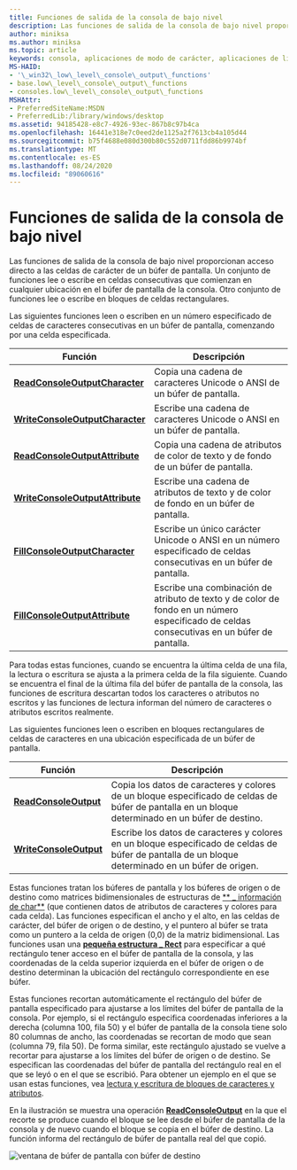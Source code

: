 ```yaml
---
title: Funciones de salida de la consola de bajo nivel
description: Las funciones de salida de la consola de bajo nivel proporcionan acceso directo a las celdas de carácter de un búfer de pantalla.
author: miniksa
ms.author: miniksa
ms.topic: article
keywords: consola, aplicaciones de modo de carácter, aplicaciones de línea de comandos, aplicaciones de terminal, API de consola
MS-HAID:
- '\_win32\_low\_level\_console\_output\_functions'
- base.low\_level\_console\_output\_functions
- consoles.low\_level\_console\_output\_functions
MSHAttr:
- PreferredSiteName:MSDN
- PreferredLib:/library/windows/desktop
ms.assetid: 94185428-e8c7-4926-93ec-867b8c97b4ca
ms.openlocfilehash: 16441e318e7c0eed2de1125a2f7613cb4a105d44
ms.sourcegitcommit: b75f4688e080d300b80c552d0711fdd86b9974bf
ms.translationtype: MT
ms.contentlocale: es-ES
ms.lasthandoff: 08/24/2020
ms.locfileid: "89060616"
---
```

# <a name="low-level-console-output-functions"></a>Funciones de salida de la consola de bajo nivel


Las funciones de salida de la consola de bajo nivel proporcionan acceso directo a las celdas de carácter de un búfer de pantalla. Un conjunto de funciones lee o escribe en celdas consecutivas que comienzan en cualquier ubicación en el búfer de pantalla de la consola. Otro conjunto de funciones lee o escribe en bloques de celdas rectangulares.

Las siguientes funciones leen o escriben en un número especificado de celdas de caracteres consecutivas en un búfer de pantalla, comenzando por una celda especificada.


| Función                                                           | Descripción                                                                                                             |
|--------------------------------------------------------------------|-------------------------------------------------------------------------------------------------------------------------|
| [**ReadConsoleOutputCharacter**](readconsoleoutputcharacter.md)   | Copia una cadena de caracteres Unicode o ANSI de un búfer de pantalla.                                                     |
| [**WriteConsoleOutputCharacter**](writeconsoleoutputcharacter.md) | Escribe una cadena de caracteres Unicode o ANSI en un búfer de pantalla.                                                       |
| [**ReadConsoleOutputAttribute**](readconsoleoutputattribute.md)   | Copia una cadena de atributos de color de texto y de fondo de un búfer de pantalla.                                           |
| [**WriteConsoleOutputAttribute**](writeconsoleoutputattribute.md) | Escribe una cadena de atributos de texto y de color de fondo en un búfer de pantalla.                                             |
| [**FillConsoleOutputCharacter**](fillconsoleoutputcharacter.md)   | Escribe un único carácter Unicode o ANSI en un número especificado de celdas consecutivas en un búfer de pantalla.                |
| [**FillConsoleOutputAttribute**](fillconsoleoutputattribute.md)   | Escribe una combinación de atributo de texto y de color de fondo en un número especificado de celdas consecutivas en un búfer de pantalla. |


Para todas estas funciones, cuando se encuentra la última celda de una fila, la lectura o escritura se ajusta a la primera celda de la fila siguiente. Cuando se encuentra el final de la última fila del búfer de pantalla de la consola, las funciones de escritura descartan todos los caracteres o atributos no escritos y las funciones de lectura informan del número de caracteres o atributos escritos realmente.

Las siguientes funciones leen o escriben en bloques rectangulares de celdas de caracteres en una ubicación especificada de un búfer de pantalla.


| Función                                         | Descripción                                                                                                               |
|--------------------------------------------------|---------------------------------------------------------------------------------------------------------------------------|
| [**ReadConsoleOutput**](readconsoleoutput.md)   | Copia los datos de caracteres y colores de un bloque especificado de celdas de búfer de pantalla en un bloque determinado en un búfer de destino. |
| [**WriteConsoleOutput**](writeconsoleoutput.md) | Escribe los datos de caracteres y colores en un bloque especificado de celdas de búfer de pantalla de un bloque determinado en un búfer de origen.        |



Estas funciones tratan los búferes de pantalla y los búferes de origen o de destino como matrices bidimensionales de estructuras de [** \_ información de char**](char-info-str.md) (que contienen datos de atributos de caracteres y colores para cada celda). Las funciones especifican el ancho y el alto, en las celdas de carácter, del búfer de origen o de destino, y el puntero al búfer se trata como un puntero a la celda de origen (0,0) de la matriz bidimensional. Las funciones usan una [**pequeña estructura \_ Rect**](small-rect-str.md) para especificar a qué rectángulo tener acceso en el búfer de pantalla de la consola, y las coordenadas de la celda superior izquierda en el búfer de origen o de destino determinan la ubicación del rectángulo correspondiente en ese búfer.

Estas funciones recortan automáticamente el rectángulo del búfer de pantalla especificado para ajustarse a los límites del búfer de pantalla de la consola. Por ejemplo, si el rectángulo especifica coordenadas inferiores a la derecha (columna 100, fila 50) y el búfer de pantalla de la consola tiene solo 80 columnas de ancho, las coordenadas se recortan de modo que sean (columna 79, fila 50). De forma similar, este rectángulo ajustado se vuelve a recortar para ajustarse a los límites del búfer de origen o de destino. Se especifican las coordenadas del búfer de pantalla del rectángulo real en el que se leyó o en el que se escribió. Para obtener un ejemplo en el que se usan estas funciones, vea [lectura y escritura de bloques de caracteres y atributos](reading-and-writing-blocks-of-characters-and-attributes.md).

En la ilustración se muestra una operación [**ReadConsoleOutput**](readconsoleoutput.md) en la que el recorte se produce cuando el bloque se lee desde el búfer de pantalla de la consola y de nuevo cuando el bloque se copia en el búfer de destino. La función informa del rectángulo de búfer de pantalla real del que copió.

![ventana de búfer de pantalla con búfer de destino](images/cscon-03.png)








